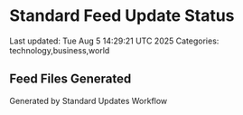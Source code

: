 # Standard Feed Update Status
Last updated: Tue Aug  5 14:29:21 UTC 2025
Categories: technology,business,world

## Feed Files Generated

Generated by Standard Updates Workflow

